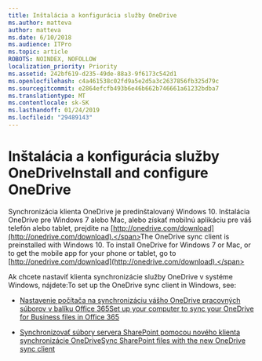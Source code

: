 ```yaml
---
title: Inštalácia a konfigurácia služby OneDrive
ms.author: matteva
author: matteva
ms.date: 6/10/2018
ms.audience: ITPro
ms.topic: article
ROBOTS: NOINDEX, NOFOLLOW
localization_priority: Priority
ms.assetid: 242bf619-d235-49de-88a3-9f6173c542d1
ms.openlocfilehash: c4a461538c02fd9a5e2d5a3c2637856fb325d79c
ms.sourcegitcommit: e2864efcfb493b6e46b662b746661a61232bdba7
ms.translationtype: MT
ms.contentlocale: sk-SK
ms.lasthandoff: 01/24/2019
ms.locfileid: "29489143"
---
```

# <a name="install-and-configure-onedrive"></a><span data-ttu-id="1d27b-102">Inštalácia a konfigurácia služby OneDrive</span><span class="sxs-lookup"><span data-stu-id="1d27b-102">Install and configure OneDrive</span></span>

<span data-ttu-id="1d27b-p101">Synchronizácia klienta OneDrive je predinštalovaný Windows 10. Inštalácia OneDrive pre Windows 7 alebo Mac, alebo získať mobilnú aplikáciu pre váš telefón alebo tablet, prejdite na [http://onedrive.com/download](http://onedrive.com/download).</span><span class="sxs-lookup"><span data-stu-id="1d27b-p101">The OneDrive sync client is preinstalled with Windows 10. To install OneDrive for Windows 7 or Mac, or to get the mobile app for your phone or tablet, go to [http://onedrive.com/download](http://onedrive.com/download).</span></span>
  
<span data-ttu-id="1d27b-105">Ak chcete nastaviť klienta synchronizácie služby OneDrive v systéme Windows, nájdete:</span><span class="sxs-lookup"><span data-stu-id="1d27b-105">To set up the OneDrive sync client in Windows, see:</span></span>
  
- [<span data-ttu-id="1d27b-106">Nastavenie počítača na synchronizáciu vášho OneDrive pracovných súborov v balíku Office 365</span><span class="sxs-lookup"><span data-stu-id="1d27b-106">Set up your computer to sync your OneDrive for Business files in Office 365</span></span>](https://go.microsoft.com/fwlink/?linkid=533375)
    
- [<span data-ttu-id="1d27b-107">Synchronizovať súbory servera SharePoint pomocou nového klienta synchronizácie OneDrive</span><span class="sxs-lookup"><span data-stu-id="1d27b-107">Sync SharePoint files with the new OneDrive sync client</span></span>](https://go.microsoft.com/fwlink/?linkid=871666)
    

